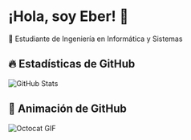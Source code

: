 # ¡Hola, soy Eber! 👋  
🚀 Estudiante de Ingeniería en Informática y Sistemas    
## 🔥 Estadísticas de GitHub
![GitHub Stats](https://github-readme-stats.vercel.app/api?username=eber10&show_icons=true&theme=radical)

## 🐙 Animación de GitHub 
![Octocat GIF](https://media.giphy.com/media/UCQ5LookOT2ufbsGiT/giphy.gif)

